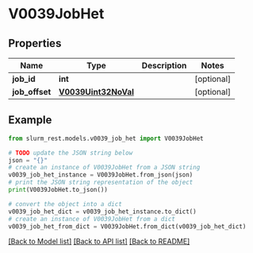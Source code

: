 # V0039JobHet


## Properties

Name | Type | Description | Notes
------------ | ------------- | ------------- | -------------
**job_id** | **int** |  | [optional] 
**job_offset** | [**V0039Uint32NoVal**](V0039Uint32NoVal.md) |  | [optional] 

## Example

```python
from slurm_rest.models.v0039_job_het import V0039JobHet

# TODO update the JSON string below
json = "{}"
# create an instance of V0039JobHet from a JSON string
v0039_job_het_instance = V0039JobHet.from_json(json)
# print the JSON string representation of the object
print(V0039JobHet.to_json())

# convert the object into a dict
v0039_job_het_dict = v0039_job_het_instance.to_dict()
# create an instance of V0039JobHet from a dict
v0039_job_het_from_dict = V0039JobHet.from_dict(v0039_job_het_dict)
```
[[Back to Model list]](../README.md#documentation-for-models) [[Back to API list]](../README.md#documentation-for-api-endpoints) [[Back to README]](../README.md)


